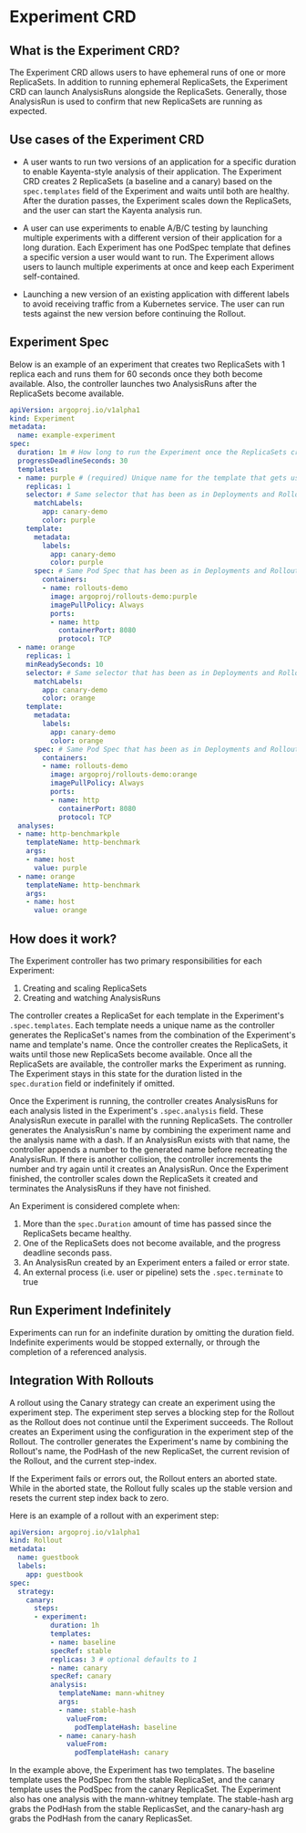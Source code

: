 # Experiment CRD

## What is the Experiment CRD?

The Experiment CRD allows users to have ephemeral runs of one or more ReplicaSets. In addition to running ephemeral ReplicaSets, the Experiment CRD can launch AnalysisRuns alongside the ReplicaSets. Generally, those AnalysisRun is used to confirm that new ReplicaSets are running as expected.

## Use cases of the Experiment CRD

- A user wants to run two versions of an application for a specific duration to enable Kayenta-style analysis of their application. The Experiment CRD creates 2 ReplicaSets (a baseline and a canary) based on the `spec.templates` field of the Experiment and waits until both are healthy. After the duration passes, the Experiment scales down the ReplicaSets, and the user can start the Kayenta analysis run.

- A user can use experiments to enable A/B/C testing by launching multiple experiments with a different version of their application for a long duration. Each Experiment has one PodSpec template that defines a specific version a user would want to run. The Experiment allows users to launch multiple experiments at once and keep each Experiment self-contained.

- Launching a new version of an existing application with different labels to avoid receiving traffic from a Kubernetes service. The user can run tests against the new version before continuing the Rollout.

## Experiment Spec
Below is an example of an experiment that creates two ReplicaSets with 1 replica each and runs them for 60 seconds once they both become available. Also, the controller launches two AnalysisRuns after the ReplicaSets become available. 

```yaml
apiVersion: argoproj.io/v1alpha1
kind: Experiment
metadata:
  name: example-experiment
spec:
  duration: 1m # How long to run the Experiment once the ReplicaSets created from the templates are healthy
  progressDeadlineSeconds: 30
  templates:
  - name: purple # (required) Unique name for the template that gets used as a part of the ReplicaSet name.
    replicas: 1
    selector: # Same selector that has been as in Deployments and Rollouts
      matchLabels:
        app: canary-demo
        color: purple
    template:
      metadata:
        labels:
          app: canary-demo
          color: purple
      spec: # Same Pod Spec that has been as in Deployments and Rollouts
        containers:
        - name: rollouts-demo
          image: argoproj/rollouts-demo:purple
          imagePullPolicy: Always
          ports:
          - name: http
            containerPort: 8080
            protocol: TCP
  - name: orange
    replicas: 1
    minReadySeconds: 10
    selector: # Same selector that has been as in Deployments and Rollouts
      matchLabels:
        app: canary-demo
        color: orange
    template:
      metadata:
        labels:
          app: canary-demo
          color: orange
      spec: # Same Pod Spec that has been as in Deployments and Rollouts
        containers:
        - name: rollouts-demo
          image: argoproj/rollouts-demo:orange
          imagePullPolicy: Always
          ports:
          - name: http
            containerPort: 8080
            protocol: TCP
  analyses:
  - name: http-benchmarkple
    templateName: http-benchmark
    args:
    - name: host
      value: purple
  - name: orange
    templateName: http-benchmark
    args:
    - name: host
      value: orange
```

## How does it work?

The Experiment controller has two primary responsibilities for each Experiment:

1. Creating and scaling ReplicaSets
1. Creating and watching AnalysisRuns

The controller creates a ReplicaSet for each template in the Experiment's `.spec.templates`. Each template needs a unique name as the controller generates the ReplicaSet's names from the combination of the Experiment's name and template's name. Once the controller creates the ReplicaSets, it waits until those new ReplicaSets become available. Once all the ReplicaSets are available, the controller marks the Experiment as running. The Experiment stays in this state for the duration listed in the `spec.duration` field or indefinitely if omitted. 

Once the Experiment is running, the controller creates AnalysisRuns for each analysis listed in the Experiment's `.spec.analysis` field. These AnalysisRun execute in parallel with the running ReplicaSets. The controller generates the AnalysisRun's name by combining the experiment name and the analysis name with a dash. If an AnalysisRun exists with that name, the controller appends a number to the generated name before recreating the AnalysisRun. If there is another collision, the controller increments the number and try again until it creates an AnalysisRun. Once the Experiment finished, the controller scales down the ReplicaSets it created and terminates the AnalysisRuns if they have not finished.

An Experiment is considered complete when:

1. More than the `spec.Duration` amount of time has passed since the ReplicaSets became healthy.
1. One of the ReplicaSets does not become available, and the progress deadline seconds pass.
1. An AnalysisRun created by an Experiment enters a failed or error state.
1. An external process (i.e. user or pipeline) sets the `.spec.terminate` to true

## Run Experiment Indefinitely

Experiments can run for an indefinite duration by omitting the duration field. Indefinite
experiments would be stopped externally, or through the completion of a referenced analysis.


## Integration With Rollouts
A rollout using the Canary strategy can create an experiment using the experiment step. The experiment step serves a blocking step for the Rollout as the Rollout does not continue until the Experiment succeeds. The Rollout creates an Experiment using the configuration in the experiment step of the Rollout. The controller generates the Experiment's name by combining the Rollout's name, the PodHash of the new ReplicaSet, the current revision of the Rollout, and the current step-index.

If the Experiment fails or errors out, the Rollout enters an aborted state. While in the aborted state, the Rollout fully scales up the stable version and resets the current step index back to zero.

Here is an example of a rollout with an experiment step:

```yaml
apiVersion: argoproj.io/v1alpha1
kind: Rollout
metadata:
  name: guestbook
  labels:
    app: guestbook
spec:
  strategy:
    canary: 
      steps:
      - experiment:
          duration: 1h
          templates:
          - name: baseline
          specRef: stable
          replicas: 3 # optional defaults to 1
          - name: canary
          specRef: canary
          analysis:
            templateName: mann-whitney
            args:
            - name: stable-hash
              valueFrom:
                podTemplateHash: baseline
            - name: canary-hash
              valueFrom:
                podTemplateHash: canary
```
In the example above, the Experiment has two templates. The baseline template uses the PodSpec from the stable ReplicaSet, and the canary template uses the PodSpec from the canary ReplicaSet. The Experiment also has one analysis with the mann-whitney template. The stable-hash arg grabs the PodHash from the stable ReplicasSet, and the canary-hash arg grabs the PodHash from the canary ReplicasSet.

